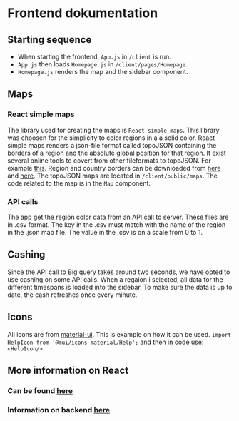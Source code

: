 # Frontend dokumentation

## Starting sequence

- When starting the frontend, `App.js` in `/client`  is run. 
- `App.js` then loads `Homepage.js` in `/client/pages/Homepage`. 
- `Homepage.js` renders the map and the sidebar component. 

## Maps
### React simple maps
The library used for creating the maps is `React simple maps`. This library was choosen for the simplicity to color regions in a a solid color. React simple maps renders a json-file format called topoJSON containing the borders of a region and the absolute global position for that region. It exist several online tools to covert from other fileformats to topoJSON. For example [this](https://mapshaper.org/). Region and country borders can be downloaded from [here](https://github.com/deldersveld/topojson) and [here](http://www.diva-gis.org/gdata). The topoJSON maps are located in `/client/public/maps`. The code related to the map is in the `Map` component. 

### API calls
The app get the region color data from an API call to server. These files are in .csv format. The key in the .csv must match with the name of the region in the .json map file. The value in the .csv is on a scale from 0 to 1.


## Cashing
Since the API call to Big query takes around two seconds, we have opted to use cashing on some API calls. When a regaion i selected, all data for the different timespans is loaded into the sidebar. To make sure the data is up to date, the cash refreshes once every minute.


## Icons
All icons are from [material-ui](https://mui.com/material-ui/material-icons/). This is example on how it can be used.
```import HelpIcon from '@mui/icons-material/Help';```
and then in code use:
```<HelpIcon/>```

## More information on React
### Can be found [here](../client/README.md)
### Information on backend [here](./backend.md)

